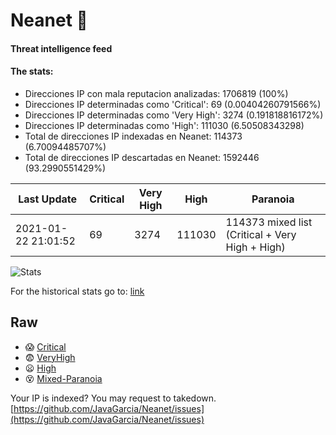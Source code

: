# Neanet :hocho:
#### Threat intelligence feed
#### The stats:

- Direcciones IP con mala reputacion analizadas: 1706819 (100%)
- Direcciones IP determinadas como 'Critical':  69 (0.00404260791566%)
- Direcciones IP determinadas como 'Very High':  3274 (0.191818816172%)
- Direcciones IP determinadas como 'High':  111030 (6.50508343298)
- Total de direcciones IP indexadas en Neanet:  114373 (6.70094485707%)
- Total de direcciones IP descartadas en Neanet:  1592446 (93.2990551429%)

| Last Update | Critical | Very High | High | Paranoia |
| --- | --- | --- | --- | --- |
| 2021-01-22 21:01:52 | 69 | 3274 | 111030 | 114373 mixed list (Critical + Very High + High)|

![Stats](https://docs.google.com/spreadsheets/d/e/2PACX-1vSnaNMIXVabIpDJjufMlzH7poXnshF3mgd8Is1g9ytUEzVsP5my4Trn8f-xkoLLQ38xpL3HtmUexLo6/pubchart?oid=501124687&format=image)

For the historical stats go to: [link](/stats.csv)
## Raw
- :scream: [Critical](https://raw.githubusercontent.com/JavaGarcia/Neanet/master/blacklists/neanet_critical.txt)
- :fearful: [VeryHigh](https://raw.githubusercontent.com/JavaGarcia/Neanet/master/blacklists/neanet_veryHigh.txtt)
- :frowning: [High](https://raw.githubusercontent.com/JavaGarcia/Neanet/master/blacklists/neanet_high.txt)
- :dizzy_face: [Mixed-Paranoia](https://raw.githubusercontent.com/JavaGarcia/Neanet/master/blacklists/neanet_all.txt)


Your IP is indexed? You may request to takedown. [https://github.com/JavaGarcia/Neanet/issues](https://github.com/JavaGarcia/Neanet/issues)










































































































































































































































































































































































































































































































































































































































































































































































































































































































































































































































































































































































































































































































































































































































































































































































































































































































































































































































































































































































































































































































































































































































































































































































































































































































































































































































































































































































































































































































































































































































































































































































































































































































































































































































































































































































































































































































































































































































